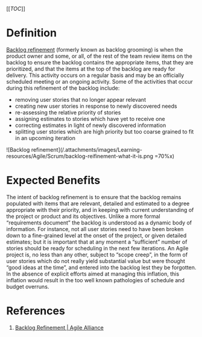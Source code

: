 [[_TOC_]]

# Definition

[Backlog refinement](https://www.agilealliance.org/glossary/backlog-grooming/) (formerly known as backlog grooming) is when the product owner and some, or all, of the rest of the team review items on the backlog to ensure the backlog contains the appropriate items, that they are prioritized, and that the items at the top of the backlog are ready for delivery. This activity occurs on a regular basis and may be an officially scheduled meeting or an ongoing activity. Some of the activities that occur during this refinement of the backlog include:

- removing user stories that no longer appear relevant
- creating new user stories in response to newly discovered needs
- re-assessing the relative priority of stories
- assigning estimates to stories which have yet to receive one
- correcting estimates in light of newly discovered information
- splitting user stories which are high priority but too coarse grained to fit in an upcoming iteration

![Backlog refinement](/.attachments/images/Learning-resources/Agile/Scrum/backlog-reifinement-what-it-is.png =70%x)

# Expected Benefits

The intent of backlog refinement is to ensure that the backlog remains populated with items that are relevant, detailed and estimated to a degree appropriate with their priority, and in keeping with current understanding of the project or product and its objectives. Unlike a more formal “requirements document” the backlog is understood as a dynamic body of information. For instance, not all user stories need to have been broken down to a fine-grained level at the onset of the project, or given detailed estimates; but it is important that at any moment a “sufficient” number of stories should be ready for scheduling in the next few iterations. An Agile project is, no less than any other, subject to “scope creep”, in the form of user stories which do not really yield substantial value but were thought “good ideas at the time”, and entered into the backlog lest they be forgotten. In the absence of explicit efforts aimed at managing this inflation, this inflation would result in the too well known pathologies of schedule and budget overruns.

# References

1. [Backlog Refinement | Agile Alliance](https://www.agilealliance.org/glossary/backlog-grooming/)